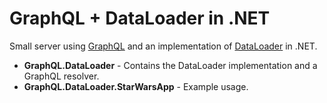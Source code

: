GraphQL + DataLoader in .NET
============================
Small server using [GraphQL](http://github.com/graphql-dotnet/graphql-dotnet) and an implementation of [DataLoader](http://github.com/facebook/dataloader) in .NET.

+ __GraphQL.DataLoader__ - Contains the DataLoader implementation and a GraphQL resolver.
+ __GraphQL.DataLoader.StarWarsApp__ - Example usage.